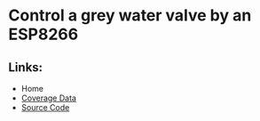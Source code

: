 # Control a grey water valve by an ESP8266
## Links:
* Home
* [Coverage Data](coverage/)
* [Source Code](https://github.com/sanddorn/ArduinoWLANSwitch)
